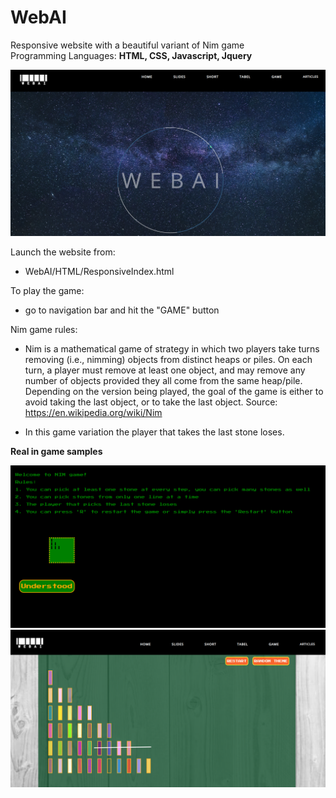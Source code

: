 # WebAI
Responsive website with a beautiful variant of Nim game  
Programming Languages: **HTML, CSS, Javascript, Jquery**

![Alt text](WebAI/IMG/WebIndex.png?raw=true "Web Index")

Launch the website from:
 - WebAI/HTML/ResponsiveIndex.html

To play the game:
 - go to navigation bar and hit the "GAME" button

Nim game rules:
 - Nim is a mathematical game of strategy in which two players take turns removing (i.e., nimming) objects from distinct heaps or piles. On each turn, a player must remove at least one object, and may remove any number of objects provided they all come from the same heap/pile. Depending on the version being played, the goal of the game is either to avoid taking the last object, or to take the last object.
   Source: https://en.wikipedia.org/wiki/Nim
   
 - In this game variation the player that takes the last stone loses.
 
 **Real in game samples**
 
 ![Alt text](WebAI/IMG/StartGame.png?raw=true "Start Game")
 ![Alt text](WebAI/IMG/NimWeb.png?raw=true "Game Sample")

